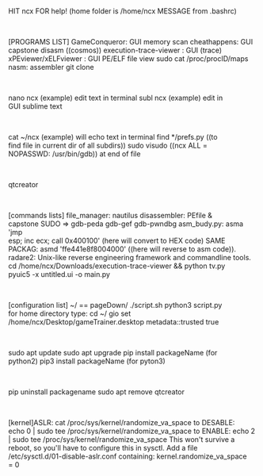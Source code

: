 <html>
<body style="white-space: pre-wrap;">

HIT ncx FOR help!
(home folder is /home/ncx 
MESSAGE from .bashrc)

[PROGRAMS LIST]
GameConqueror: GUI memory scan
cheathappens: GUI capstone disasm ((cosmos))
execution-trace-viewer : GUI (trace)
xPEviewer/xELFviewer : GUI PE/ELF file view
sudo cat /proc/procID/maps
nasm: assembler
git clone <link>

nano ncx (example) edit text in terminal
subl ncx (example) edit in GUI sublime text

cat ~/ncx (example) will echo text in terminal
find */prefs.py ((to find file in current dir of all subdirs))
sudo visudo ((ncx ALL = NOPASSWD: /usr/bin/gdb)) at end of file

qtcreator

[commands lists]
file_manager: nautilus
disassembler: PEfile & capstone
SUDO => gdb-peda gdb-gef gdb-pwndbg
asm_budy.py: asma 'jmp esp; inc ecx; call 0x400100' (here will convert to HEX code)
SAME PACKAG: asmd 'ffe441e8f8004000' ((here will reverse to asm code)).
radare2: Unix-like reverse engineering framework and commandline tools.
cd /home/ncx/Downloads/execution-trace-viewer && python tv.py
pyuic5 -x untitled.ui -o main.py

[configuration list]
~/ == pageDown/
./script.sh
python3 script.py
for home directory type: cd ~/
gio set /home/ncx/Desktop/gameTrainer.desktop metadata::trusted true

sudo apt update
sudo apt upgrade
pip install packageName (for python2)
pip3 install packageName (for pyton3)

pip uninstall packagename
sudo apt remove qtcreator

[kernel]ASLR:
cat /proc/sys/kernel/randomize_va_space
to DESABLE: echo 0 | sudo tee /proc/sys/kernel/randomize_va_space
to ENABLE: echo 2 | sudo tee /proc/sys/kernel/randomize_va_space
This won't survive a reboot, so you'll have to configure this in sysctl. 
Add a file /etc/sysctl.d/01-disable-aslr.conf containing:
kernel.randomize_va_space = 0

  
</body>
</html>
